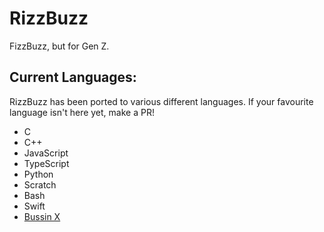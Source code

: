# RizzBuzz

FizzBuzz, but for Gen Z.

## Current Languages:

RizzBuzz has been ported to various different languages. If your favourite language isn't here yet, make a PR!

- C
- C++
- JavaScript
- TypeScript
- Python
- Scratch
- Bash
- Swift
- [Bussin X](https://github.com/face-hh/bussin)